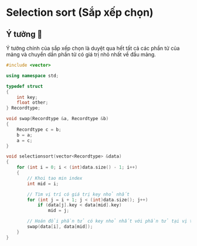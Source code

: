 # Selection sort (Sắp xếp chọn)

## Ý tưởng 🔅

Ý tưởng chính của sắp xếp chọn là duyệt qua hết tất cả các phần tử của mảng và chuyển dần phần tử có giá trị nhỏ nhất về đầu mảng.

```cpp
#include <vector>

using namespace std;

typedef struct
{
    int key;
    float other;
} Recordtype;

void swap(Recordtype &a, Recordtype &b)
{
    Recordtype c = b;
    b = a;
    a = c;
}

void selectionsort(vector<Recordtype> &data)
{
    for (int i = 0; i < (int)data.size() - 1; i++)
    {
        // Khoi tao min index
        int mid = i;

        // Tìm vị trí có giá trị key nhỏ nhất
        for (int j = i + 1; j < (int)data.size(); j++)
            if (data[j].key < data[mid].key)
                mid = j;

        // Hoán đổi phần tử có key nhỏ nhất với phần tử tại vị trí i
        swap(data[i], data[mid]);
    }
}
```
